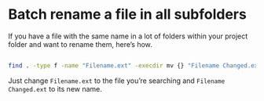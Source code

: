 # Batch rename a file in all subfolders

If you have a file with the same name in a lot of folders within your project folder and want to rename them, here’s how.


```bash

find . -type f -name "Filename.ext" -execdir mv {} "Filename Changed.ext" \;

```

Just change `Filename.ext` to the file you’re searching and `Filename Changed.ext` to its new name.
